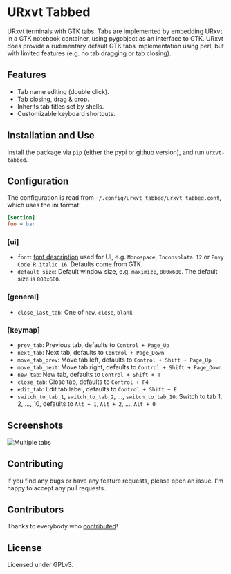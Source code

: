# URxvt Tabbed

URxvt terminals with GTK tabs.
Tabs are implemented by embedding URxvt in a GTK notebook container, using pygobject as an interface to GTK.
URxvt does provide a rudimentary default GTK tabs implementation using perl, but with limited features (e.g. no tab dragging or tab closing).

## Features

- Tab name editing (double click).
- Tab closing, drag & drop.
- Inherits tab titles set by shells.
- Customizable keyboard shortcuts.

## Installation and Use

Install the package via `pip` (either the pypi or github version), and run `urxvt-tabbed`.

## Configuration

The configuration is read from `~/.config/urxvt_tabbed/urxvt_tabbed.conf`, which uses the ini format:

```ini
[section]
foo = bar
```

### [ui]

- `font`: [font description][font-desc] used for UI, e.g. `Monospace`, `Inconsolata 12` or `Envy Code R italic 16`. Defaults come from GTK.
- `default_size`: Default window size, e.g. `maximize`, `800x600`. The default size is `800x600`.

[font-desc]: http://www.pygtk.org/docs/pygtk/class-pangofontdescription.html

### [general]

- `close_last_tab`: One of `new`, `close`, `blank`

### [keymap]

- `prev_tab`: Previous tab, defaults to `Control + Page_Up`
- `next_tab`: Next tab, defaults to `Control + Page_Down`
- `move_tab_prev`: Move tab left, defaults to `Control + Shift + Page_Up`
- `move_tab_next`: Move tab right, defaults to `Control + Shift + Page_Down`
- `new_tab`: New tab, defaults to `Control + Shift + T`
- `close_tab`: Close tab, defaults to `Control + F4`
- `edit_tab`: Edit tab label, defaults to `Control + Shift + E`
- `switch_to_tab_1`, `switch_to_tab_2`, ..., `switch_to_tab_10`: Switch to tab 1, 2, ..., 10, defaults to `Alt + 1`, `Alt + 2`, ..., `Alt + 0`

## Screenshots

![Multiple tabs](https://raw.githubusercontent.com/simonzack/urxvt-tabbed/master/screenshots/screenshot.png)

## Contributing

If you find any bugs or have any feature requests, please open an issue.
I'm happy to accept any pull requests.

## Contributors

Thanks to everybody who [contributed](https://github.com/simonzack/urxvt-tabbed/graphs/contributors)!

## License

Licensed under GPLv3.
